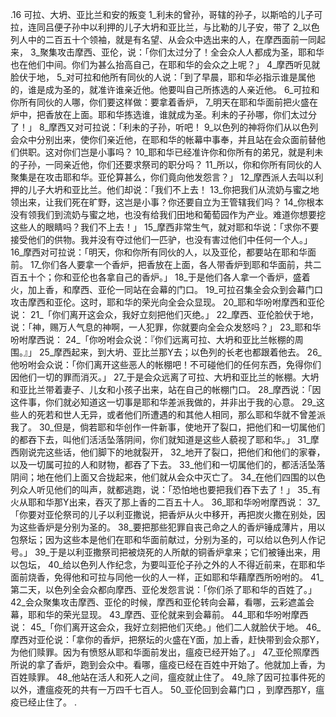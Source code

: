 .16 
可拉、大坍、亚比兰和安的叛变 
1_利未的曾孙，哥辖的孙子，以斯哈的儿子可拉，连同吕便子孙中以利押的儿子大坍和亚比兰，与比勒的儿子安，带了 2_以色列人中的二百五十个领袖，就是有名望、从会众中选出来的人，在摩西面前一同起来， 3_聚集攻击摩西、亚伦，说：「你们太过分了！全会众人人都成为圣，耶和华也在他们中间。你们为甚么抬高自己，在耶和华的会众之上呢？」 4_摩西听见就脸伏于地， 5_对可拉和他所有同伙的人说：「到了早晨，耶和华必指示谁是属他的，谁是成为圣的，就准许谁亲近他。他要叫自己所拣选的人亲近他。 6_可拉和你所有同伙的人哪，你们要这样做：要拿着香炉， 7_明天在耶和华面前把火盛在炉中，把香放在上面。耶和华拣选谁，谁就成为圣。利未的子孙哪，你们太过分了！」 
8_摩西又对可拉说：「利未的子孙，听吧！ 9_以色列的神将你们从以色列会众中分别出来，使你们亲近他，在耶和华的帐幕中事奉，并且站在会众面前替他们供职。这对你们岂是小事吗？ 10_耶和华已经准许你和你所有的弟兄，就是利未的子孙，一同亲近他，你们还要求祭司的职分吗？ 11_所以，你和你所有同伙的人聚集是在攻击耶和华。亚伦算甚么，你们竟向他发怨言？」 
12_摩西派人去叫以利押的儿子大坍和亚比兰。他们却说：「我们不上去！ 13_你把我们从流奶与蜜之地领出来，让我们死在旷野，这岂是小事？你还要自立为王管辖我们吗？ 14_你根本没有领我们到流奶与蜜之地，也没有给我们田地和葡萄园作为产业。难道你想要挖这些人的眼睛吗？我们不上去！」 
15_摩西非常生气，就对耶和华说：「求你不要接受他们的供物。我并没有夺过他们一匹驴，也没有害过他们中任何一个人。」 16_摩西对可拉说：「明天，你和你所有同伙的人，以及亚伦，都要站在耶和华面前。 17_你们各人要拿一个香炉，把香放在上面，各人带香炉到耶和华面前，共二百五十个；你和亚伦也各拿自己的香炉。」 18_于是他们各人拿一个香炉，盛着火，加上香，和摩西、亚伦一同站在会幕的门口。 19_可拉召集全会众到会幕门口攻击摩西和亚伦。这时，耶和华的荣光向全会众显现。 
20_耶和华吩咐摩西和亚伦说： 21_「你们离开这会众，我好立刻把他们灭绝。」 22_摩西、亚伦脸伏于地，说：「神，赐万人气息的神啊，一人犯罪，你就要向全会众发怒吗？」 
23_耶和华吩咐摩西说： 24_「你吩咐会众说：『你们远离可拉、大坍和亚比兰帐棚的周围。』」 25_摩西起来，到大坍、亚比兰那Y去；以色列的长老也都跟着他去。 26_他吩咐会众说：「你们离开这些恶人的帐棚吧！不可碰他们的任何东西，免得你们因他们一切的罪而消灭。」 27_于是会众远离了可拉、大坍和亚比兰的帐棚。大坍和亚比兰带着妻子、儿女和小孩子出来，站在自己的帐棚门口。 28_摩西说：「因这件事，你们就必知道这一切事是耶和华差派我做的，并非出于我的心意。 29_这些人的死若和世人无异，或者他们所遭遇的和其他人相同，那么耶和华就不曾差派我了。 30_但是，倘若耶和华创作一件新事，使地开了裂口，把他们和一切属他们的都吞下去，叫他们活活坠落阴间，你们就知道是这些人藐视了耶和华。」 31_摩西刚说完这些话，他们脚下的地就裂开， 32_地开了裂口，把他们和他们的家眷，以及一切属可拉的人和财物，都吞了下去。 33_他们和一切属他们的，都活活坠落阴间；地在他们上面又合拢起来，他们就从会众中灭亡了。 34_在他们四围的以色列众人听见他们的叫声，就都逃跑，说：「恐怕地也要把我们吞下去了！」 35_有火从耶和华那Y出来，吞灭了那上香的二百五十人。 
36_耶和华吩咐摩西说： 37_「你要对亚伦祭司的儿子以利亚撒说，把香炉从火中移开，再把炭火撒在别处，因为这些香炉是分别为圣的。 38_要把那些犯罪自丧己命之人的香炉锤成薄片，用以包祭坛；因为这些本是他们在耶和华面前献过，分别为圣的，可以给以色列人作记号。」 39_于是以利亚撒祭司把被烧死的人所献的铜香炉拿来；它们被锤出来，用以包坛， 40_给以色列人作纪念，为要叫亚伦子孙之外的人不得近前来，在耶和华面前烧香，免得他和可拉与同他一伙的人一样，正如耶和华藉摩西所吩咐的。 
41_第二天，以色列全会众都向摩西、亚伦发怨言说：「你们杀了耶和华的百姓了。」 42_会众聚集攻击摩西、亚伦的时候，摩西和亚伦转向会幕，看哪，云彩遮盖会幕，耶和华的荣光显现。 43_摩西、亚伦就来到会幕前。 44_耶和华吩咐摩西说： 45_「你们离开这会众，我好立刻把他们灭绝。」他们二人就脸伏于地。 46_摩西对亚伦说：「拿你的香炉，把祭坛的火盛在Y面，加上香，赶快带到会众那Y，为他们赎罪。因为有愤怒从耶和华面前发出，瘟疫已经开始了。」 47_亚伦照摩西所说的拿了香炉，跑到会众中。看哪，瘟疫已经在百姓中开始了。他就加上香，为百姓赎罪。 48_他站在活人和死人之间，瘟疫就止住了。 49_除了因可拉事件死的以外，遭瘟疫死的共有一万四千七百人。 50_亚伦回到会幕门口 ，到摩西那Y，瘟疫已经止住了。 
.
